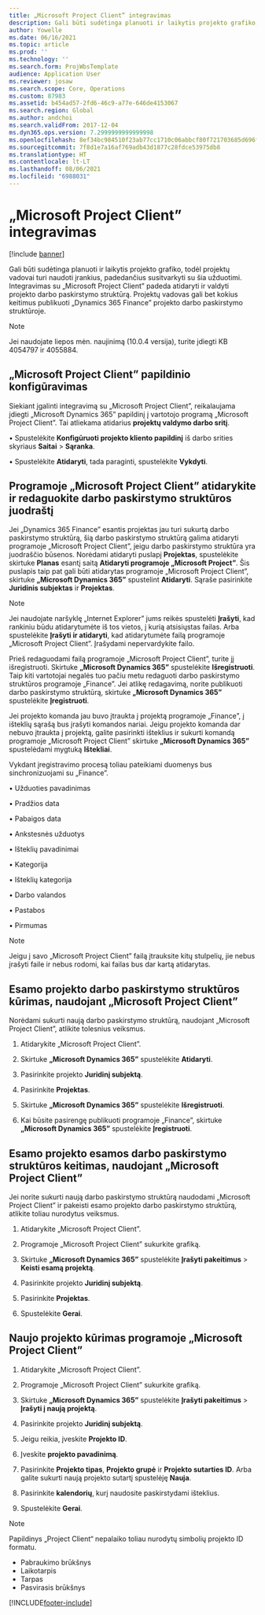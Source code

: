 ```yaml
---
title: „Microsoft Project Client” integravimas
description: Gali būti sudėtinga planuoti ir laikytis projekto grafiko, todėl projektų vadovai turi naudoti įrankius, padedančius susitvarkyti su šia užduotimi. Integravimas su „Microsoft Project Client” padeda atidaryti ir valdyti projekto darbo paskirstymo struktūrą.
author: Yowelle
ms.date: 06/16/2021
ms.topic: article
ms.prod: ''
ms.technology: ''
ms.search.form: ProjWbsTemplate
audience: Application User
ms.reviewer: josaw
ms.search.scope: Core, Operations
ms.custom: 87983
ms.assetid: b454ad57-2fd6-46c9-a77e-646de4153067
ms.search.region: Global
ms.author: andchoi
ms.search.validFrom: 2017-12-04
ms.dyn365.ops.version: 7.2999999999999998
ms.openlocfilehash: 8ef34bc984510f23ab77cc1710c06abbcf80f721703685d696fea28eeaddd732
ms.sourcegitcommit: 7f8d1e7a16af769adb43d1877c28fdce53975db8
ms.translationtype: HT
ms.contentlocale: lt-LT
ms.lasthandoff: 08/06/2021
ms.locfileid: "6988031"
---
```

# <a name="microsoft-project-client-integration"></a>„Microsoft Project Client” integravimas

[!include [banner](../includes/banner.md)]

Gali būti sudėtinga planuoti ir laikytis projekto grafiko, todėl projektų vadovai turi naudoti įrankius, padedančius susitvarkyti su šia užduotimi. Integravimas su „Microsoft Project Client” padeda atidaryti ir valdyti projekto darbo paskirstymo struktūrą. Projektų vadovas gali bet kokius keitimus publikuoti „Dynamics 365 Finance” projekto darbo paskirstymo struktūroje.

> [!NOTE]
> Jei naudojate liepos mėn. naujinimą (10.0.4 versija), turite įdiegti KB 4054797 ir 4055884.

## <a name="configure-the-microsoft-project-client-add-in"></a>„Microsoft Project Client” papildinio konfigūravimas
Siekiant įgalinti integravimą su „Microsoft Project Client”, reikalaujama įdiegti „Microsoft Dynamics 365” papildinį į vartotojo programą „Microsoft Project Client”. Tai atliekama atidarius **projektų valdymo darbo sritį**.

• Spustelėkite **Konfigūruoti projekto kliento papildinį** iš darbo srities skyriaus **Saitai** > **Sąranka**.

• Spustelėkite **Atidaryti**, tada paraginti, spustelėkite **Vykdyti**.

## <a name="open-and-edit-an-existing-draft-work-breakdown-structure-in-microsoft-project-client"></a>Programoje „Microsoft Project Client” atidarykite ir redaguokite darbo paskirstymo struktūros juodraštį
Jei „Dynamics 365 Finance” esantis projektas jau turi sukurtą darbo paskirstymo struktūrą, šią darbo paskirstymo struktūrą galima atidaryti programoje „Microsoft Project Client”, jeigu darbo paskirstymo struktūra yra juodraščio būsenos. Norėdami atidaryti puslapį **Projektas**, spustelėkite skirtuke **Planas** esantį saitą **Atidaryti programoje „Microsoft Project”**. Šis puslapis taip pat gali būti atidarytas programoje „Microsoft Project Client”, skirtuke **„Microsoft Dynamics 365”** spustelint **Atidaryti**. Sąraše pasirinkite **Juridinis subjektas** ir **Projektas**.

> [!NOTE]
> Jei naudojate naršyklę „Internet Explorer” jums reikės spustelėti **Įrašyti**, kad rankiniu būdu atidarytumėte iš tos vietos, į kurią atsisiųstas failas. Arba spustelėkite **Įrašyti ir atidaryti**, kad atidarytumėte failą programoje „Microsoft Project Client”. Įrašydami nepervardykite failo.

Prieš redaguodami failą programoje „Microsoft Project Client”, turite jį išregistruoti. Skirtuke **„Microsoft Dynamics 365”** spustelėkite **Išregistruoti**. Taip kiti vartotojai negalės tuo pačiu metu redaguoti darbo paskirstymo struktūros programoje „Finance”. Jei atlikę redagavimą, norite publikuoti darbo paskirstymo struktūrą, skirtuke **„Microsoft Dynamics 365”** spustelėkite **Įregistruoti**.

Jei projekto komanda jau buvo įtraukta į projektą programoje „Finance”, į išteklių sąrašą bus įrašyti komandos nariai. Jeigu projekto komanda dar nebuvo įtraukta į projektą, galite pasirinkti išteklius ir sukurti komandą programoje „Microsoft Project Client” skirtuke **„Microsoft Dynamics 365”** spustelėdami mygtuką **Ištekliai**. 

Vykdant įregistravimo procesą toliau pateikiami duomenys bus sinchronizuojami su „Finance”.

•   Užduoties pavadinimas

•   Pradžios data

•   Pabaigos data

•   Ankstesnės užduotys

•   Išteklių pavadinimai

•   Kategorija

•   Išteklių kategorija

•   Darbo valandos

•   Pastabos

•   Pirmumas

> [!NOTE]
> Jeigu į savo „Microsoft Project Client” failą įtrauksite kitų stulpelių, jie nebus įrašyti faile ir nebus rodomi, kai failas bus dar kartą atidarytas.

## <a name="create-the-work-breakdown-structure-for-an-existing-project-using-microsoft-project-client"></a>Esamo projekto darbo paskirstymo struktūros kūrimas, naudojant „Microsoft Project Client”
Norėdami sukurti naują darbo paskirstymo struktūrą, naudojant „Microsoft Project Client”, atlikite tolesnius veiksmus.


1.  Atidarykite „Microsoft Project Client”.

2.  Skirtuke **„Microsoft Dynamics 365”** spustelėkite **Atidaryti**.

3.  Pasirinkite projekto **Juridinį subjektą**.

4.  Pasirinkite **Projektas**.

5.  Skirtuke **„Microsoft Dynamics 365”** spustelėkite **Išregistruoti**.

6.  Kai būsite pasirengę publikuoti programoje „Finance”, skirtuke **„Microsoft Dynamics 365”** spustelėkite **Įregistruoti**.

## <a name="replace-the-existing-work-breakdown-structure-for-an-existing-project-using-microsoft-project-client"></a>Esamo projekto esamos darbo paskirstymo struktūros keitimas, naudojant „Microsoft Project Client”
Jei norite sukurti naują darbo paskirstymo struktūrą naudodami „Microsoft Project Client” ir pakeisti esamo projekto darbo paskirstymo struktūrą, atlikite toliau nurodytus veiksmus.

1.  Atidarykite „Microsoft Project Client”.

2.  Programoje „Microsoft Project Client” sukurkite grafiką.

3.  Skirtuke **„Microsoft Dynamics 365”** spustelėkite **Įrašyti pakeitimus** > **Keisti esamą projektą**.

4.  Pasirinkite projekto **Juridinį subjektą**.

5.  Pasirinkite **Projektas**.

6.  Spustelėkite **Gerai**.

## <a name="create-a-new-project-from-within-microsoft-project-client"></a>Naujo projekto kūrimas programoje „Microsoft Project Client”


1.  Atidarykite „Microsoft Project Client”.

2.  Programoje „Microsoft Project Client” sukurkite grafiką.

3.  Skirtuke **„Microsoft Dynamics 365”** spustelėkite **Įrašyti pakeitimus** > **Įrašyti į naują projektą**.

4.  Pasirinkite projekto **Juridinį subjektą**.

5.  Jeigu reikia, įveskite **Projekto ID**.

6.  Įveskite **projekto pavadinimą**.

7.  Pasirinkite **Projekto tipas**, **Projekto grupė** ir **Projekto sutarties ID**. Arba galite sukurti naują projekto sutartį spustelėję **Nauja**.

8.  Pasirinkite **kalendorių**, kurį naudosite paskirstydami išteklius.

11. Spustelėkite **Gerai**.

> [!NOTE]
> Papildinys „Project Client“ nepalaiko toliau nurodytų simbolių projekto ID formatu.
> 
>   - Pabraukimo brūkšnys
>   - Laikotarpis
>   - Tarpas
>   - Pasvirasis brūkšnys

[!INCLUDE[footer-include](../includes/footer-banner.md)]
